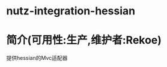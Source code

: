 nutz-integration-hessian
==================================

简介(可用性:生产,维护者:Rekoe)
==================================

提供hessian的Mvc适配器
